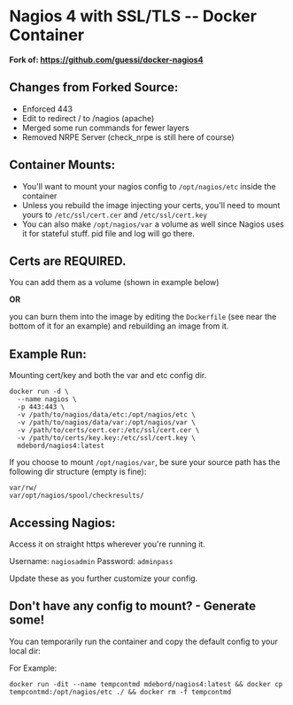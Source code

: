 # Nagios 4 with SSL/TLS -- Docker Container

**Fork of: https://github.com/guessi/docker-nagios4**
## **Changes from Forked Source:**
* Enforced 443 
* Edit to redirect / to /nagios (apache)
* Merged some run commands for fewer layers
* Removed NRPE Server (check_nrpe is still here of course)

## **Container Mounts:**
* You'll want to mount your nagios config to `/opt/nagios/etc` inside the container
* Unless you rebuild the image injecting your certs, you'll need to mount yours to `/etc/ssl/cert.cer` and `/etc/ssl/cert.key`
* You can also make `/opt/nagios/var` a volume as well since Nagios uses it for stateful stuff. pid file and log will go there. 


## **Certs are REQUIRED.**
You can add them as a volume (shown in example below) 

**OR**

you can burn them into the image by editing the `Dockerfile` (see near the bottom of it for an example) and rebuilding an image from it. 


## **Example Run:**
Mounting cert/key and both the var and etc config dir. 
```
docker run -d \
  --name nagios \
  -p 443:443 \
  -v /path/to/nagios/data/etc:/opt/nagios/etc \
  -v /path/to/nagios/data/var:/opt/nagios/var \
  -v /path/to/certs/cert.cer:/etc/ssl/cert.cer \
  -v /path/to/certs/key.key:/etc/ssl/cert.key \
  mdebord/nagios4:latest
```

If you choose to mount `/opt/nagios/var`, be sure your source path has the following dir structure (empty is fine):

```
var/rw/
var/opt/nagios/spool/checkresults/
```

## **Accessing Nagios:**
Access it on straight https wherever you're running it. 

Username: `nagiosadmin`
Password: `adminpass`

Update these as you further customize your config. 

## **Don't have any config to mount?** - Generate some! 
You can temporarily run the container and copy the default config to your local dir: 

For Example: 
```
docker run -dit --name tempcontmd mdebord/nagios4:latest && docker cp tempcontmd:/opt/nagios/etc ./ && docker rm -f tempcontmd
````

